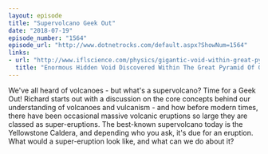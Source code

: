 ```yaml
---
layout: episode
title: "Supervolcano Geek Out"
date: "2018-07-19"
episode_number: "1564"
episode_url: "http://www.dotnetrocks.com/default.aspx?ShowNum=1564"
links:
- url: "http://www.iflscience.com/physics/gigantic-void-within-great-pyramid-of-giza-discovered-using-cosmic-ray-particles/all/"
  title: "Enormous Hidden Void Discovered Within The Great Pyramid Of Giza Using Cosmic Ray Particles | IFLScience"
---
```


We've all heard of volcanoes - but what's a supervolcano? Time for a Geek Out! Richard starts out with a discussion on the core concepts behind our understanding of volcanoes and vulcanism - and how before modern times, there have been occasional massive volcanic eruptions so large they are classed as super-eruptions. The best-known supervolcano today is the Yellowstone Caldera, and depending who you ask, it's due for an eruption. What would a super-eruption look like, and what can we do about it?
